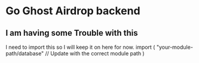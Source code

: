 # Go Ghost Airdrop backend

## I am having some Trouble with this

I need to import this so I will keep it on here for now. import (
    "your-module-path/database" // Update with the correct module path
)